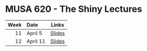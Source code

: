# MUSA 620 - The Shiny Lectures

| Week | Date | Links |
|---:|:---|:---:|
| 11 | April 5 | [Slides](https://github.com/seankross/musa620/tree/master/week11) |
| 12 | April 11 | [Slides](https://github.com/seankross/musa620/tree/master/week12) |

